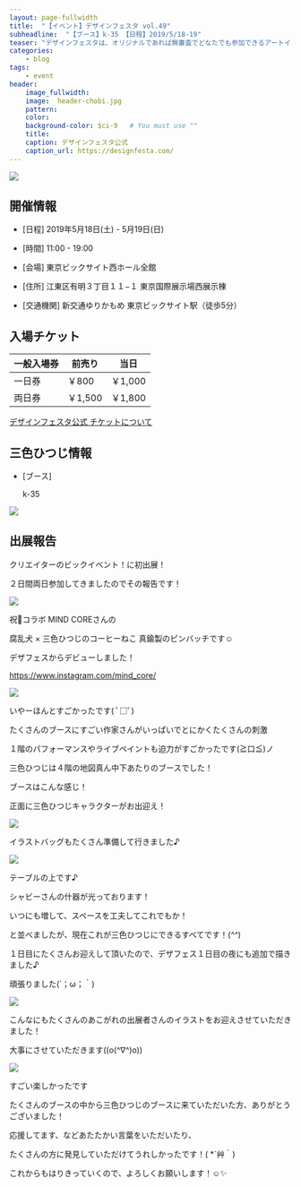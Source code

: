 ```yaml
---
layout: page-fullwidth
title:  "【イベント】デザインフェスタ vol.49"
subheadline:  "【ブース】k-35 【日程】2019/5/18-19"
teaser: "デザインフェスタは、オリジナルであれば無審査でどなたでも参加できるアートイベントです。"
categories:
    - blog
tags:
    - event
header:
    image_fullwidth:
    image:  header-chobi.jpg
    pattern:
    color:
    background-color: $ci-9   # You must use ""
    title:
    caption: デザインフェスタ公式
    caption_url: https://designfesta.com/
---
```


![](https://lh3.googleusercontent.com/pw/ACtC-3e1-h5wPJXAHl6WSSy6tqz77kn5xJePv_eS-2T_WKybH0x4bWvK5D3005fscd_gR22r78TnsmEW51kBAzDYc85bgiQ1q73YBoglWKDKqfE78iWBfRlYOSqdZjBnYOGf1hldqpSt8IEH5gWfDuMBagtC=s635-no?authuser=2)

## 開催情報

* [日程] 2019年5月18日(土) - 5月19日(日) 

* [時間] 11:00 - 19:00 

* [会場] 東京ビックサイト西ホール全館

* [住所] 江東区有明３丁目１１−１ 東京国際展示場西展示棟

* [交通機関] 新交通ゆりかもめ 東京ビックサイト駅（徒歩5分）

## 入場チケット

|一般入場券|前売り|当日|
|---|---|---|
|一日券|￥800|￥1,000|
|両日券|￥1,500|￥1,800|

[デザインフェスタ公式 チケットについて](https://designfesta.com/about-ticket/)

## 三色ひつじ情報

* [ブース] 

    k-35

![](https://lh3.googleusercontent.com/pw/ACtC-3fRrsCjxBqMiVW9o0JryUd7eafubqPflvvJN1P0UUoJyIq7F4jv-COyIHQ-spYjZ6oS5MoWdVM-ByHtAFHgt2VJG5M_6qeJq0ZWYTV_ns7ZYFhz7xpz-VDxQr7EPs2ZLH84r4r7BY3gAu3gQo-8etVx=s635-no?authuser=2)

## 出展報告

クリエイターのビックイベント！に初出展！

２日間両日参加してきましたのでその報告です！

![](https://lh3.googleusercontent.com/pw/ACtC-3dfacFQy8rgxg19KYohRvQpBEycv4f_GV3SGzt7CjlHAY28FiV1TF8dK8l806qQa3Uu0DuCU9hw4hsboVMP_KkYuMtNSvwjLqXB8m2nSaAMPSxrcnNYgoMIpU7SLu0yPDg9Bo9b1AMLImMPDA9pfwlI=w847-h635-no?authuser=2)

祝🌟コラボ MIND COREさんの

腐乱犬 × 三色ひつじのコーヒーねこ 真鍮製のピンバッチです☺️

デザフェスからデビューしました！

https://www.instagram.com/mind_core/

![](https://lh3.googleusercontent.com/pw/ACtC-3do_9CS6DiMJS5JK7Uq7fXvNCeORc6790iEHDBiK_LUzkqdWVvyYDEghJUdZ1i5JBlk6mt4n62r2BQMB3LmsBnVmjV5NF82EFnFH2Iem8vmQZfUhD4rLssCtmQviW-kw0S9PuBwi7WhjV0YwwiJb9Ds=w952-h635-no?authuser=2)

いやーほんとすごかったです( ﾟ□ﾟ)

たくさんのブースにすごい作家さんがいっぱいでとにかくたくさんの刺激

１階のパフォーマンスやライブペイントも迫力がすごかったです(≧口≦)ノ

三色ひつじは４階の地図真ん中下あたりのブースでした！


ブースはこんな感じ！

正面に三色ひつじキャラクターがお出迎え！

![](https://lh3.googleusercontent.com/pw/ACtC-3fveDHtwBiyzXBj6o8crWnz9J6-kp5t7oPIinVHyaA1yc1tG5EcneVL5JxUgqLIfQ-p7vglDfds_4mivbTYe2q9Pg38Fb6llrtOxSH1nej9iWcMI8oWjCJjSJzTSYHVQB-NXu6wjfmn4WGmGFVOWuoi=w1129-h635-no?authuser=2)


イラストバッグもたくさん準備して行きました♪

![](https://lh3.googleusercontent.com/pw/ACtC-3f5EEx5pmiBP7n6oIUqUBDmtHiV-Q674emYRBP1_jAvkh1zZLdWBrMU5ufKuzqUwR3DlVfyr9M8a3GDTU0MSUPx5BY0UPYeqZGa3HyiuOb2K77ASmxHEBJaNY2IEyXYjXNoxWbYKSxQeudSz68fGb7X=w847-h635-no?authuser=2)

テーブルの上です♪

シャビーさんの什器が光っております！

いつにも増して、スペースを工夫してこれでもか！

と並べましたが、現在これが三色ひつじにできるすべてです！(*^^*)


１日目にたくさんお迎えして頂いたので、デザフェス１日目の夜にも追加で描きました♪

頑張りました(´；ω；｀)

![](https://lh3.googleusercontent.com/pw/ACtC-3ekAbHG5ApvqXbSvPrG-PzVHIt5NSdnL4TiL307UzTVTr-44VEQJCF1j6wzVUOgz_qkYrDeHVkDVz_eunHo5fN1rXq5fQz3wIe0LIZ3a2xVO_gjnqufN3fVgSlzUle2eSODK3TAzQ9bxMdsnik6Xj6-=w847-h635-no?authuser=2)

こんなにもたくさんのあこがれの出展者さんのイラストをお迎えさせていただきました！

大事にさせていただきます((o(^∇^)o))

![](https://lh3.googleusercontent.com/pw/ACtC-3cuiIo5F8ZBo2c92mVC4rErJ1rbkgJ1_FVKQbXD1MPcjP6a7Jz3Zj3X1l7LjLG2DIoRVYOIHZ4nCbTSMfAiy2rFfXUHiVRRciQLSvxBaYjawcO_BakGejt8dFdSnUkY0lM-e5usy1mwh1MWGXRO0ZmM=w847-h635-no?authuser=2)

すごい楽しかったです

たくさんのブースの中から三色ひつじのブースに来ていただいた方、ありがとうございました！ 

応援してます、などあたたかい言葉をいただいたり、

たくさんの方に発見していただけてうれしかったです！( *´艸｀) 

これからもはりきっていくので、よろしくお願いします！☺️✨

